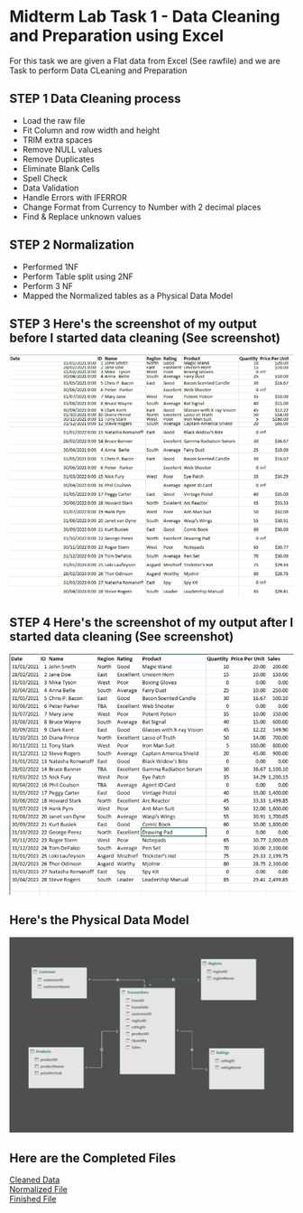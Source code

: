 # Midterm Lab Task 1 - Data Cleaning and Preparation using Excel
For this task we are given a Flat data from Excel (See rawfile) and we are Task to perform Data CLeaning and Preparation

## STEP 1 Data Cleaning process
- Load the raw file
- Fit Column and row width and height
- TRIM extra spaces
- Remove NULL values
- Remove Duplicates
- Eliminate Blank Cells
- Spell Check
- Data Validation
- Handle Errors with IFERROR
- Change Format from Currency to Number with 2 decimal places
- Find & Replace unknown values

## STEP 2 Normalization
- Performed 1NF
- Perform Table split using 2NF
- Perform 3 NF
- Mapped the Normalized tables as a Physical Data Model

## STEP 3 Here's the screenshot of my output before I started data cleaning (See screenshot)
![screenshot](https://github.com/barbieminion/EDM-Portfolio/blob/main/Midterm%20Task%201/images/Before.jpg)

## STEP 4 Here's the screenshot of my output after I started data cleaning (See screenshot)
![screenshot](https://github.com/barbieminion/EDM-Portfolio/blob/main/Midterm%20Task%201/images/After.png)

## Here's the Physical Data Model
![screenshot](https://github.com/barbieminion/EDM-Portfolio/blob/main/Midterm%20Task%201/images/Data%20Model.png)

## Here are the Completed Files
[Cleaned Data](https://github.com/barbieminion/EDM-Portfolio/blob/main/Midterm%20Task%201/Cleaned%20Data%20Dana%20Mae%20Carbonel.xlsx)  
[Normalized File](https://github.com/barbieminion/EDM-Portfolio/blob/main/Midterm%20Task%201/Normalized.xlsx)  
[Finished File](https://github.com/barbieminion/EDM-Portfolio/blob/main/Midterm%20Task%201/Data%20Model%20Dana%20Mae%20Carbonel.xlsx)
